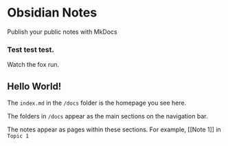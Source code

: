 # Obsidian Notes

Publish your public notes with MkDocs

### Test test test. 

Watch the fox run. 
## Hello World!

The `index.md` in the `/docs` folder is the homepage you see here.

The folders in `/docs` appear as the main sections on the navigation bar.

The notes appear as pages within these sections. For example, [[Note 1]] in `Topic 1`
